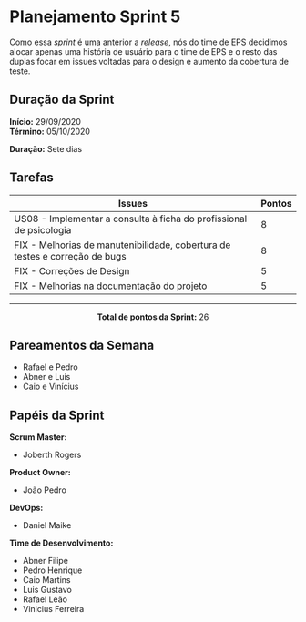 # Planejamento Sprint 5

<p style="text-align: justify:">
    Como essa <i>sprint</i> é uma anterior a <i>release</i>, nós do time de EPS decidimos alocar apenas uma história de usuário para o time de EPS e o resto das duplas focar em issues voltadas para o design e aumento da cobertura de teste. 
</p>

## Duração da Sprint

**Início:** 29/09/2020</br>
**Término:** 05/10/2020

**Duração:** Sete dias

## Tarefas

| Issues | Pontos |
| ------ | ------ |
| US08 - Implementar a consulta à ficha do profissional de psicologia | 8 |
| FIX - Melhorias de manutenibilidade, cobertura de testes e correção de bugs | 8 |
| FIX - Correções de Design | 5 |
| FIX - Melhorias na documentação do projeto | 5 |

<hr>

<p style="text-align: center;">
    <span style="font-weight: bold;">Total de pontos da Sprint:</span> 26
</p>

## Pareamentos da Semana

- Rafael e Pedro
- Abner e Luís
- Caio e Vinícius

## Papéis da Sprint

**Scrum Master:** 

- Joberth Rogers

**Product Owner:**

- João Pedro

**DevOps:**

- Daniel Maike

**Time de Desenvolvimento:**

- Abner Filipe
- Pedro Henrique
- Caio Martins
- Luis Gustavo
- Rafael Leão
- Vinicius Ferreira
